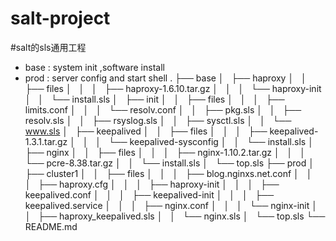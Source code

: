 # salt-project
#salt的sls通用工程
- base : system init ,software install
- prod : server config and start shell
.
├── base
│   ├── haproxy
│   │   ├── files
│   │   │   ├── haproxy-1.6.10.tar.gz
│   │   │   └── haproxy-init
│   │   └── install.sls
│   ├── init
│   │   ├── files
│   │   │   ├── limits.conf
│   │   │   └── resolv.conf
│   │   ├── pkg.sls
│   │   ├── resolv.sls
│   │   ├── rsyslog.sls
│   │   ├── sysctl.sls
│   │   └── www.sls
│   ├── keepalived
│   │   ├── files
│   │   │   ├── keepalived-1.3.1.tar.gz
│   │   │   └── keepalived-sysconfig
│   │   └── install.sls
│   ├── nginx
│   │   ├── files
│   │   │   ├── nginx-1.10.2.tar.gz
│   │   │   └── pcre-8.38.tar.gz
│   │   └── install.sls
│   └── top.sls
├── prod
│   ├── cluster1
│   │   ├── files
│   │   │   ├── blog.nginxs.net.conf
│   │   │   ├── haproxy.cfg
│   │   │   ├── haproxy-init
│   │   │   ├── keepalived.conf
│   │   │   ├── keepalived-init
│   │   │   ├── keepalived.service
│   │   │   ├── nginx.conf
│   │   │   └── nginx-init
│   │   ├── haproxy_keepalived.sls
│   │   └── nginx.sls
│   └── top.sls
└── README.md
